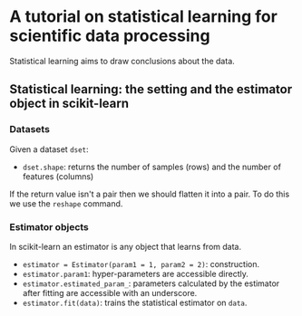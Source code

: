 # A tutorial on statistical learning for scientific data processing

Statistical learning aims to draw conclusions about the data.

## Statistical learning: the setting and the estimator object in scikit-learn

### Datasets

Given a dataset `dset`:
* `dset.shape`: returns the number of samples (rows) and the number of features (columns)

If the return value isn't a pair then we should flatten it into a pair.
To do this we use the `reshape` command.

### Estimator objects

In scikit-learn an estimator is any object that learns from data.

* `estimator = Estimator(param1 = 1, param2 = 2)`: construction.
* `estimator.param1`: hyper-parameters are accessible directly.
* `estimator.estimated_param_`: parameters calculated by the estimator after fitting are accessible with an underscore.
* `estimator.fit(data)`: trains the statistical estimator on `data`.